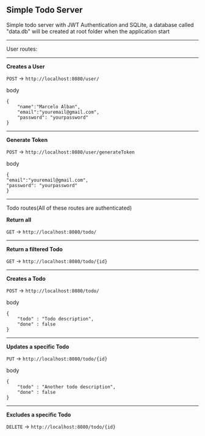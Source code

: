 ## **Simple Todo Server**

Simple todo server with JWT Authentication and SQLite, a database called "data.db" will be created at root folder when the application start
****
User routes:
****
**Creates a User**

`POST` -> `http://localhost:8080/user/`

body

    {
        "name":"Marcelo Alban",
        "email":"youremail@gmail.com",
        "password": "yourpassword"
    }

****
**Generate Token**

`POST` -> `http://localhost:8080/user/generateToken`

body

    {
    "email":"youremail@gmail.com",
    "password": "yourpassword"
    }

****
Todo routes(All of these routes are authenticated)

**Return all**

`GET` -> `http://localhost:8080/todo/`
****
**Return a filtered Todo**

`GET` -> `http://localhost:8080/todo/{id}`
****
**Creates a Todo**

`POST` -> `http://localhost:8080/todo/`

body

    {
        "todo" : "Todo description",
        "done" : false
    }

****
**Updates a specific Todo**

`PUT` -> `http://localhost:8080/todo/{id}`

body

    {
        "todo" : "Another todo description",
        "done" : false
    }

****
**Excludes a specific Todo**

`DELETE` -> `http://localhost:8080/todo/{id}`

